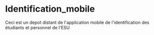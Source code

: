 # Identification_mobile
Ceci est un depot distant de l'application mobile de l'identification des étudiants et personnel de l'ESU
